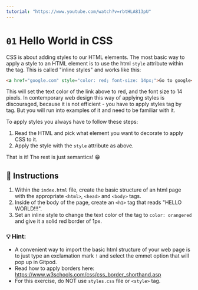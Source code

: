 ```yaml
---
tutorial: "https://www.youtube.com/watch?v=rbtHLA813pU"
---
```

# `01` Hello World in CSS

CSS is about adding styles to our HTML elements. 
The most basic way to apply a style to an HTML element is to use the html `style` attribute within the tag. This is called "inline styles" and works like this:

```HTML
<a href="google.com" style="color: red; font-size: 14px;">Go to google</a>
```

This will set the text color of the link above to red, and the font size to 14 pixels.
In contemporary web design this way of applying styles is discouraged, because it is not efficient - you have to apply styles tag by tag. But you will run into examples of it and need to be familiar with it.   

To apply styles you always have to follow thеse steps:

1. Read the HTML and pick what element you want to decorate to apply CSS to it.
2. Apply the style with the `style` attribute as above. 

That is it! The rest is just semantics! 😁


## 📝 Instructions

1. Within the `index.html` file, create the basic structure of an html page with the appropriate `<html>`, `<head>` and `<body>` tags.
2. Inside of the body of the page, create an `<h1>` tag that reads "HELLO WORLD!!!".
1. Set an inline style to change the text color of the tag to `color: orangered` and give it a solid red border of 1px. 


### 💡 Hint:

- A convenient way to import the basic html structure of your web page is to just type an exclamation mark `!` and select the emmet option that will pop up in Gitpod. 
- Read how to apply borders here: https://www.w3schools.com/css/css_border_shorthand.asp
- For this exercise, do NOT use `styles.css` file or `<style>` tag.

